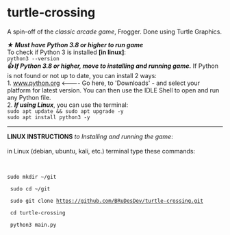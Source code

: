 # turtle-crossing
A spin-off of the _classic arcade game_, Frogger. Done using Turtle Graphics.


**_★ Must have Python 3.8 or higher to run game_**<br>
	<t>To check if Python 3 is installed **[in linux]**:<br>
`python3 --version`<br>
**_👍 If Python 3.8 or higher, move to installing and running game._** If Python is not found or not up to date, you can install
2 ways:<br>
<t>1. www.python.org <---- Go here, to 'Downloads' - and select your platform for latest version. You can then use the IDLE Shell
to open and run any Python file.<br>
<t>2. **_If using Linux_**, you can use the terminal:<br>
`sudo apt update && sudo apt upgrade -y`<br>
`sudo apt install python3 -y`<br>


__________________________________________________________________________________________________________

**LINUX INSTRUCTIONS** _to Installing and running the game_:<br><br>
in Linux (debian, ubuntu, kali, etc.) terminal type these commands:<br><br>
<code>	
sudo mkdir ~/git      
</code>
<code>
sudo cd ~/git       
</code>
<code>
sudo git clone https://github.com/BRuDesDev/turtle-crossing.git      
</code>
<code>
cd turtle-crossing      
</code>
<code>
python3 main.py				
</code>

